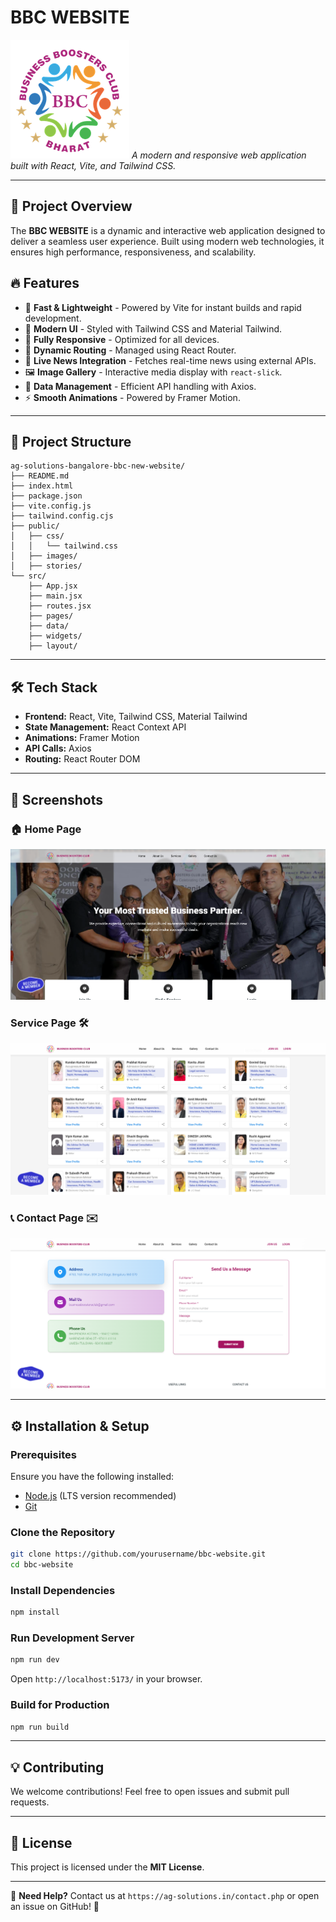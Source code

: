 # BBC WEBSITE

![BBC Logo](public/img/slogo.png)
_A modern and responsive web application built with React, Vite, and Tailwind CSS._

---

## 🚀 Project Overview
The **BBC WEBSITE** is a dynamic and interactive web application designed to deliver a seamless user experience. Built using modern web technologies, it ensures high performance, responsiveness, and scalability.

## 🔥 Features
- 📌 **Fast & Lightweight** - Powered by Vite for instant builds and rapid development.
- 🎨 **Modern UI** - Styled with Tailwind CSS and Material Tailwind.
- 📱 **Fully Responsive** - Optimized for all devices.
- 🔄 **Dynamic Routing** - Managed using React Router.
- 📰 **Live News Integration** - Fetches real-time news using external APIs.
- 🖼️ **Image Gallery** - Interactive media display with `react-slick`.
- 💾 **Data Management** - Efficient API handling with Axios.
- ⚡ **Smooth Animations** - Powered by Framer Motion.

---

## 📂 Project Structure
```
ag-solutions-bangalore-bbc-new-website/
├── README.md
├── index.html
├── package.json
├── vite.config.js
├── tailwind.config.cjs
├── public/
│   ├── css/
│   │   └── tailwind.css
│   ├── images/
│   ├── stories/
└── src/
    ├── App.jsx
    ├── main.jsx
    ├── routes.jsx
    ├── pages/
    ├── data/
    ├── widgets/
    ├── layout/
```

---

## 🛠️ Tech Stack
- **Frontend:** React, Vite, Tailwind CSS, Material Tailwind
- **State Management:** React Context API
- **Animations:** Framer Motion
- **API Calls:** Axios
- **Routing:** React Router DOM

---

## 📸 Screenshots
### 🏠 Home Page
![Home Page](public/img/home.png)

### Service Page 🛠️
![Servive Page](public/img/service.png)

### 📞 Contact Page ✉️
![Contact Page](public/img/contact.png)

---

## ⚙️ Installation & Setup
### Prerequisites
Ensure you have the following installed:
- [Node.js](https://nodejs.org/) (LTS version recommended)
- [Git](https://git-scm.com/)

### Clone the Repository
```sh
git clone https://github.com/yourusername/bbc-website.git
cd bbc-website
```

### Install Dependencies
```sh
npm install
```

### Run Development Server
```sh
npm run dev
```
Open `http://localhost:5173/` in your browser.

### Build for Production
```sh
npm run build
```

---

## 💡 Contributing
We welcome contributions! Feel free to open issues and submit pull requests.

---

## 📜 License
This project is licensed under the **MIT License**.

---

📩 **Need Help?** Contact us at `https://ag-solutions.in/contact.php` or open an issue on GitHub! 🚀

